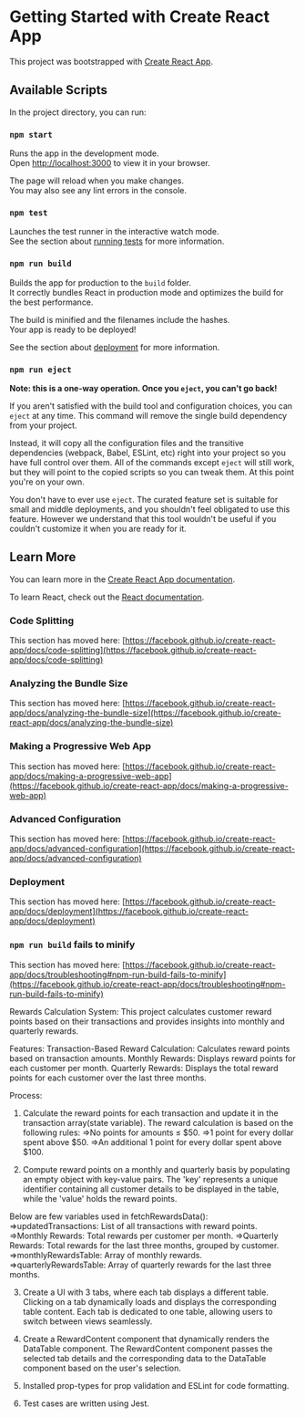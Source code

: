 # Getting Started with Create React App

This project was bootstrapped with [Create React App](https://github.com/facebook/create-react-app).

## Available Scripts

In the project directory, you can run:

### `npm start`

Runs the app in the development mode.\
Open [http://localhost:3000](http://localhost:3000) to view it in your browser.

The page will reload when you make changes.\
You may also see any lint errors in the console.

### `npm test`

Launches the test runner in the interactive watch mode.\
See the section about [running tests](https://facebook.github.io/create-react-app/docs/running-tests) for more information.

### `npm run build`

Builds the app for production to the `build` folder.\
It correctly bundles React in production mode and optimizes the build for the best performance.

The build is minified and the filenames include the hashes.\
Your app is ready to be deployed!

See the section about [deployment](https://facebook.github.io/create-react-app/docs/deployment) for more information.

### `npm run eject`

**Note: this is a one-way operation. Once you `eject`, you can't go back!**

If you aren't satisfied with the build tool and configuration choices, you can `eject` at any time. This command will remove the single build dependency from your project.

Instead, it will copy all the configuration files and the transitive dependencies (webpack, Babel, ESLint, etc) right into your project so you have full control over them. All of the commands except `eject` will still work, but they will point to the copied scripts so you can tweak them. At this point you're on your own.

You don't have to ever use `eject`. The curated feature set is suitable for small and middle deployments, and you shouldn't feel obligated to use this feature. However we understand that this tool wouldn't be useful if you couldn't customize it when you are ready for it.

## Learn More

You can learn more in the [Create React App documentation](https://facebook.github.io/create-react-app/docs/getting-started).

To learn React, check out the [React documentation](https://reactjs.org/).

### Code Splitting

This section has moved here: [https://facebook.github.io/create-react-app/docs/code-splitting](https://facebook.github.io/create-react-app/docs/code-splitting)

### Analyzing the Bundle Size

This section has moved here: [https://facebook.github.io/create-react-app/docs/analyzing-the-bundle-size](https://facebook.github.io/create-react-app/docs/analyzing-the-bundle-size)

### Making a Progressive Web App

This section has moved here: [https://facebook.github.io/create-react-app/docs/making-a-progressive-web-app](https://facebook.github.io/create-react-app/docs/making-a-progressive-web-app)

### Advanced Configuration

This section has moved here: [https://facebook.github.io/create-react-app/docs/advanced-configuration](https://facebook.github.io/create-react-app/docs/advanced-configuration)

### Deployment

This section has moved here: [https://facebook.github.io/create-react-app/docs/deployment](https://facebook.github.io/create-react-app/docs/deployment)

### `npm run build` fails to minify

This section has moved here: [https://facebook.github.io/create-react-app/docs/troubleshooting#npm-run-build-fails-to-minify](https://facebook.github.io/create-react-app/docs/troubleshooting#npm-run-build-fails-to-minify)

Rewards Calculation System:
This project calculates customer reward points based on their transactions and provides insights into monthly and quarterly rewards.

Features:
Transaction-Based Reward Calculation: Calculates reward points based on transaction amounts.
Monthly Rewards: Displays reward points for each customer per month.
Quarterly Rewards: Displays the total reward points for each customer over the last three months.

Process:

1. Calculate the reward points for each transaction and update it in the transaction array(state variable). The reward calculation is based on the following rules:
   =>No points for amounts ≤ $50.
   =>1 point for every dollar spent above $50.
   =>An additional 1 point for every dollar spent above $100.

2. Compute reward points on a monthly and quarterly basis by populating an empty object with key-value pairs. The 'key' represents a unique identifier containing all customer details to be displayed in the table, while the 'value' holds the reward points.

Below are few variables used in fetchRewardsData():
=>updatedTransactions: List of all transactions with reward points.
=>Monthly Rewards: Total rewards per customer per month.
=>Quarterly Rewards: Total rewards for the last three months, grouped by customer.
=>monthlyRewardsTable: Array of monthly rewards.
=>quarterlyRewardsTable: Array of quarterly rewards for the last three months.

3. Create a UI with 3 tabs, where each tab displays a different table. Clicking on a tab dynamically loads and displays the corresponding table content. Each tab is dedicated to one table, allowing users to switch between views seamlessly.

4. Create a RewardContent component that dynamically renders the DataTable component. The RewardContent component passes the selected tab details and the corresponding data to the DataTable component based on the user's selection.

5. Installed prop-types for prop validation and ESLint for code formatting.

6. Test cases are written using Jest.
